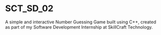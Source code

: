 # SCT_SD_02
A simple and interactive Number Guessing Game built using C++, created as part of my Software Development Internship at SkillCraft Technology.
